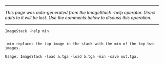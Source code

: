 
---

_This page was auto-generated from the ImageStack -help operator. Direct edits to it will be lost. Use the comments below to discuss this operation._

---

```
ImageStack -help min


-min replaces the top image in the stack with the min of the top two images.

Usage: ImageStack -load a.tga -load b.tga -min -save out.tga.
```
